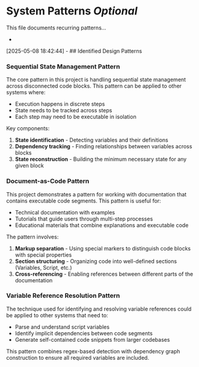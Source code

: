 # System Patterns *Optional*

This file documents recurring patterns...

*
[2025-05-08 18:42:44] - ## Identified Design Patterns

### Sequential State Management Pattern
The core pattern in this project is handling sequential state management across disconnected code blocks. This pattern can be applied to other systems where:
- Execution happens in discrete steps
- State needs to be tracked across steps
- Each step may need to be executable in isolation

Key components:
1. **State identification** - Detecting variables and their definitions
2. **Dependency tracking** - Finding relationships between variables across blocks
3. **State reconstruction** - Building the minimum necessary state for any given block

### Document-as-Code Pattern
This project demonstrates a pattern for working with documentation that contains executable code segments. This pattern is useful for:
- Technical documentation with examples
- Tutorials that guide users through multi-step processes
- Educational materials that combine explanations and executable code

The pattern involves:
1. **Markup separation** - Using special markers to distinguish code blocks with special properties
2. **Section structuring** - Organizing code into well-defined sections (Variables, Script, etc.)
3. **Cross-referencing** - Enabling references between different parts of the documentation

### Variable Reference Resolution Pattern
The technique used for identifying and resolving variable references could be applied to other systems that need to:
- Parse and understand script variables
- Identify implicit dependencies between code segments
- Generate self-contained code snippets from larger codebases

This pattern combines regex-based detection with dependency graph construction to ensure all required variables are included.
